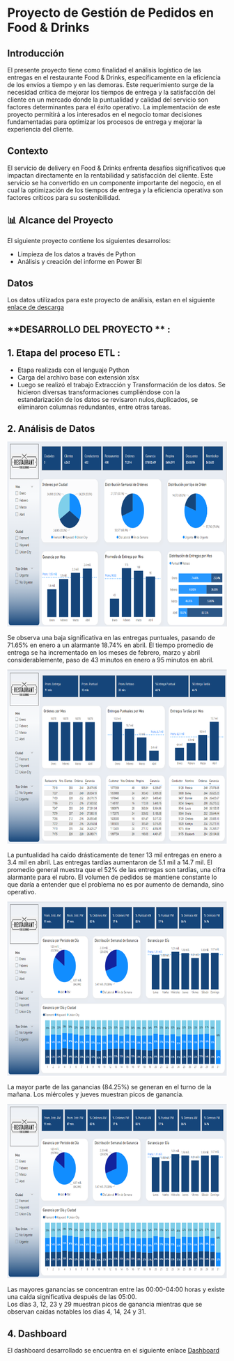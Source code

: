 # Proyecto de Gestión de Pedidos en Food & Drinks


## **Introducción**

El presente proyecto tiene como finalidad el análisis logístico de las entregas en el restaurante Food & Drinks, específicamente en la eficiencia de los envíos a tiempo y en las demoras. Este requerimiento surge de la necesidad crítica de mejorar los tiempos de entrega y la satisfacción del cliente en un mercado donde la puntualidad y calidad del servicio son factores determinantes para el éxito operativo. La implementación de este proyecto permitirá a los interesados en el negocio tomar decisiones fundamentadas para optimizar los procesos de entrega y mejorar la experiencia del cliente.

## **Contexto**
El servicio de delivery en Food & Drinks enfrenta desafíos significativos que impactan directamente en la rentabilidad y satisfacción del cliente. Este servicio se ha convertido en un componente importante del negocio, en el cual la optimización de los tiempos de entrega y la eficiencia operativa son factores críticos para su sostenibilidad.

## 📊 Alcance del Proyecto

El siguiente proyecto contiene los siguientes desarrollos:

- Limpieza de los datos a través de Python 
- Análisis y creación del informe en Power BI

## **Datos**

Los datos utilizados para este proyecto de análisis, estan en el siguiente [enlace de descarga](https://drive.google.com/drive/folders/1q_CB6sNsFPNmGh2QgZQtZshCPA8vMTyt?usp=sharing)


## **DESARROLLO DEL PROYECTO ** :

## **1. Etapa del proceso ETL** :
- Etapa realizada con el lenguaje Python
- Carga del archivo base con extensión xlsx
- Luego se realizó el trabajo Extracción y Transformación de los datos. Se hicieron diversas transformaciones cumpliéndose con la estandarización de los datos se revisaron nulos,duplicados, se eliminaron columnas redundantes, entre otras tareas.

## **2. Análisis de Datos**

<p align=center>
<img src="src\dashboard001.png" height="425" weight="500">
</p>

Se observa una baja significativa en las entregas puntuales, pasando de 71.65% en enero a un alarmante 18.74% en abril. 
El tiempo promedio de entrega se ha incrementado en los meses de febrero, marzo y abril considerablemente, paso de 43 minutos en enero a 95 minutos en abril. 

<p align=center>
<img src="src\dashboard002.png" height="400" weight="450">
</p>
La puntualidad ha caído drásticamente de tener 13 mil entregas en enero a 3.4 mil en abril. Las entregas tardías aumentaron de 5.1 mil a 14.7 mil. El promedio general muestra que el 52% de las entregas son tardías, una cifra alarmante para el rubro. El volumen de pedidos se mantiene constante lo que daría a entender que el problema no es por aumento de demanda, sino operativo. 

<p align=center>
<img src="src\dashboard003.png" height="400" weight="450">
</p>

La mayor parte de las ganancias (84.25%) se generan en el turno de la mañana. Los miércoles y jueves muestran picos de ganancia.
<p align=center>
<img src="src\dashboard003.png" height="400" weight="450">
</p>

Las mayores ganancias se concentran entre las 00:00-04:00 horas y existe una caída significativa después de las 05:00.  
Los días 3, 12, 23 y 29 muestran picos de ganancia mientras que se observan caídas notables los días 4, 14, 24 y 31. 

## **4. Dashboard**
El dashboard desarrollado se encuentra en el siguiente enlace [Dashboard](https://app.powerbi.com/view?r=eyJrIjoiMDUwNDlmYTktY2JmMS00NmI3LWFkYTUtOWY4NjcxMjliOWVlIiwidCI6ImM0YTY2YzM0LTJiYjctNDUxZi04YmUxLWIyYzI2YTQzMDE1OCIsImMiOjR9)



